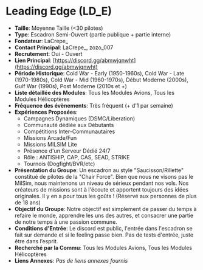 # Leading Edge (LD_E)

- **Taille**: Moyenne Taille (<30 pilotes)
- **Type**: Escadron Semi-Ouvert (partie publique + partie interne)
- **Fondateur**: LaCrepe_
- **Contact Principal**: LaCrepe_, zozo_007
- **Recrutement**: Oui - Ouvert
- **Lien Principal**: [https://discord.gg/abmwjqnwht](https://discord.gg/abmwjqnwht)
- **Période Historique**: Cold War - Early (1950-1960s), Cold War - Late (1970-1980s), Cold War - Mid (1960-1970s), Début Moderne (2000s), Gulf War (1990s), Post Moderne (2010s et +)
- **Liste détaillée des Modules**: Tous les Modules Avions, Tous les Modules Hélicoptères
- **Fréquence des évènements**: Très fréquent (+ d'1 par semaine)
- **Expériences Proposées**:
  - Campagnes Dynamiques (DSMC/Liberation)
  - Communauté dédiée aux Débutants
  - Compétitions Inter-Communautaires
  - Missions Arcade/Fun
  - Missions MILSIM Lite
  - Présence d'un Serveur Dédié 24/7
  - Rôle : ANTISHIP, CAP, CAS, SEAD, STRIKE
  - Tournois (Dogfight/BVR/etc)
- **Présentation du Groupe**: Un escadron au style "Saucisson/Rillette" constitué de pilotes de la "Chair Force". Bien que nous ne visons pas le MilSim, nous maintenons un niveau de sérieux pendant nos vols. Nos créateurs de missions sont à l'écoute et apportent toujours des idées originales. Il y en a pour tous les goûts ! (Réservé aux personnes de plus de 18 ans)
- **Objectif du Groupe**: Notre objectif est simplement de passer du temps à refaire le monde, apprendre les uns des autres, et consacrer une partie de notre temps à une passion commune.
- **Conditions d'Entrée**: Le discord est public, l'entrée dans l'escadron se fait sur demande et si le feeling passe bien. Pas de tests d'entrée, juste être dans l’esprit.
- **Recherché par la Commu**: Tous les Modules Avions, Tous les Modules Hélicoptères
- **Liens Annexes**: *Pas de liens annexes fournis*